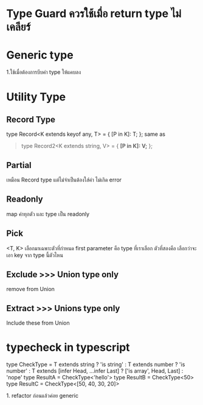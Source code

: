 # Type Guard ควรใช้เมื่อ return type ไม่เคลียร์

# Generic type
1.ใช้เมื่อต้องการบีบค่า type ให้แคบลง

# Utility Type
## Record Type
type Record<K extends keyof any, T> = {
    [P in K]: T;
};
 same as

> type Record2<K extends string, V> = {
>  **[P in K]: V;**
>};

## Partial
เหมือน Record type แต่ไม่จำเป็นต้องใส่ค่า ไม่เกิด error

## Readonly
map ค่าทุกตัว และ type เป็น readonly

## Pick
<T, K>
เลือกมาเฉพาะตัวที่กำหนด
first parameter คือ type ที่เราเลือก
ตัวที่สองคือ เลือกว่าจะเอา key จาก type นี้ตัวไหน


## Exclude >>> Union type only
remove from Union

## Extract >>> Unions type only
Include these from Union

# typecheck in typescript
type CheckType<T> = T extends string ? 'is string' : T extends number ? 'is number' : T extends [infer Head, ...infer Last] ? ['is array', Head, Last] : 'nope'
type ResultA = CheckType<'hello'>
type ResultB = CheckType<50>
type ResultC = CheckType<[50, 40, 30, 20]>

<Advance Tips>
1. refactor ก่อนแล้วค่อย generic